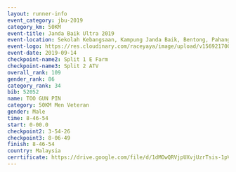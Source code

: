 ```yaml
---
layout: runner-info 
event_category: jbu-2019 
category_km: 50KM 
event-title: Janda Baik Ultra 2019
event-location: Sekolah Kebangsaan, Kampung Janda Baik, Bentong, Pahang, Malaysia 
event-logo: https://res.cloudinary.com/raceyaya/image/upload/v1569217009/logo/janda-baik_vch1pc.jpg 
event-date: 2019-09-14 
checkpoint-name2: Split 1 E Farm 
checkpoint-name3: Split 2 ATV 
overall_rank: 109
gender_rank: 86
category_rank: 34
bib: 52052
name: TOO GUN PIN
category: 50KM Men Veteran
gender: Male
time: 8-46-54
start: 0-00.0
checkpoint2: 3-54-26
checkpoint3: 8-06-49
finish: 8-46-54
country: Malaysia
cerrtificate: https://drive.google.com/file/d/1dMOwQRVjpUXvjUzrTsis-1pVUn35pA4A/view?usp=sharing
---
```

